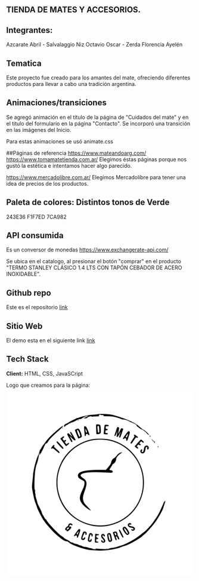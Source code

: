 ## TIENDA DE MATES Y ACCESORIOS.

## Integrantes:
Azcarate Abril -
Salvalaggio Niz Octavio Oscar -
Zerda Florencia Ayelén

## Tematica
Este proyecto fue creado para los amantes del mate, ofreciendo diferentes productos para llevar a cabo una tradición argentina.


## Animaciones/transiciones
Se agregó animación en el título de la página de "Cuidados del mate" y en el titulo del formulario en la página "Contacto".
Se incorporó una transición en las imágenes del Inicio.

Para estas animaciones se usó animate.css

##Páginas de referencia
https://www.mateandoarg.com/
https://www.tomamatetienda.com.ar/
Elegimos éstas páginas porque nos gustó la estética e intentamos hacer algo parecido.

https://www.mercadolibre.com.ar/
Elegimos Mercadolibre para tener una idea de precios de los productos.


## Paleta de colores: Distintos tonos de Verde
243E36
F1F7ED
7CA982

## API consumida
Es un conversor de monedas
https://www.exchangerate-api.com/

Se ubica en el catalogo, al presionar el botón "comprar" en el producto "TERMO STANLEY CLÁSICO 1.4 LTS CON TAPÓN CEBADOR DE ACERO INOXIDABLE".

## Github repo

Este es el repositorio [link](https://github.com/FZerda/grupo_16_TPO-TiendaWeb.CaC.git) 

## Sitio Web

El demo esta en el siguiente link [link](https://tiendadematesyaccesorios.netlify.app)

## Tech Stack

**Client:** HTML, CSS, JavaSCript



Logo que creamos para la página:
![Screenshoot](./assets/logo3.svg) 



